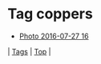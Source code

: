<!--
title: Tag coppers
date: 2020-06-28T15:00:41.268Z
tags:
-->
# Tag coppers

 * [Photo 2016-07-27 16](148054784072.md)

| [Tags](tags.md) | [Top](index.md) |
